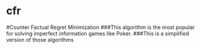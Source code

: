 # cfr

#Counter Factual Regret Minimization 
###This algorithm is the most popular for solving imperfect information games like Poker. 
###This is a simplified version of those algorithms
